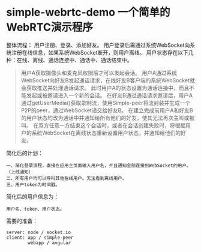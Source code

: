 # simple-webrtc-demo 一个简单的WebRTC演示程序

整体流程：
用户注册、登录、添加好友。
用户登录后需通过系统WebSocket向系统注册在线信息，如果系统WebSocket断开，则用户离线。
用户状态存在以下几种：在线、离线、通话连接中、通话中、通话结束中。

> 用户A获取摄像头和麦克风权限后才可以发起会话。
> 用户A通过系统WebSocket向好友B发起通话请求，在线好友B客户端的系统WebSocket就会获取推送并处理通话请求。
> 此时用户A的状态设置为通话连接中，而且不能发起或被邀请进入一个新的会话。
> 在好友B通过通话请求邀请后，用户A通过getUserMedia()获取录制流，使用Simple-peer将流封装并生成一个P2P的peer，通过WebSocket递交给好友B。
> 在建立完成前用户A和好友B的用户状态均改为通话中并通知给所有他们的好友，使其无法再次主叫或被叫。
> 在双方任意一方结束这个会话时，或者在会话创建失败时，将根据用户的系统WebSocket在离线状态重新设置用户状态，并通知给他们的好友。

简化后的计划：

    一、简化登录流程，直接在应用主页面输入用户名，并且通知全部连接到WebSocket的用户。（上线通知）
    二、所有用户均可以呼叫其他在线用户。无法看到离线用户。
    三、用户token为时间戳。

简化后的用户信息为：
    
    用户名、token、用户状态。

需要的准备：

    server: node / socket.io
    client: app / simple-peer 
            webapp / angular 

